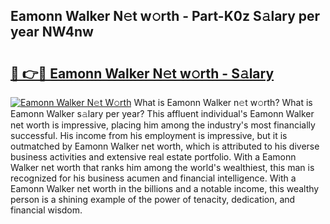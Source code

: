 ## Eamonn Walker N𝚎t w𝚘rth - Part-K0z S𝚊lary per year NW4nw

# <h2><a href="http://gc4z0qy.nevu.top/?p=Eamonn+Walker">🔗 👉🔴 Eamonn Walker N𝚎t w𝚘rth - S𝚊lary</a></h2>

[![Eamonn Walker N𝚎t W𝚘rth](https://i.imgur.com/Oavwk0R.jpeg)](http://gc4z0qy.nevu.top/?p=Eamonn+Walker)
What is Eamonn Walker n𝚎t w𝚘rth? What is Eamonn Walker s𝚊lary per year?
This affluent individual's Eamonn Walker net worth is impressive, placing him among the industry's most financially successful. His income from his employment is impressive, but it is outmatched by Eamonn Walker net worth, which is attributed to his diverse business activities and extensive real estate portfolio. With a Eamonn Walker net worth that ranks him among the world's wealthiest, this man is recognized for his business acumen and financial intelligence. With a Eamonn Walker net worth in the billions and a notable income, this wealthy person is a shining example of the power of tenacity, dedication, and financial wisdom.
